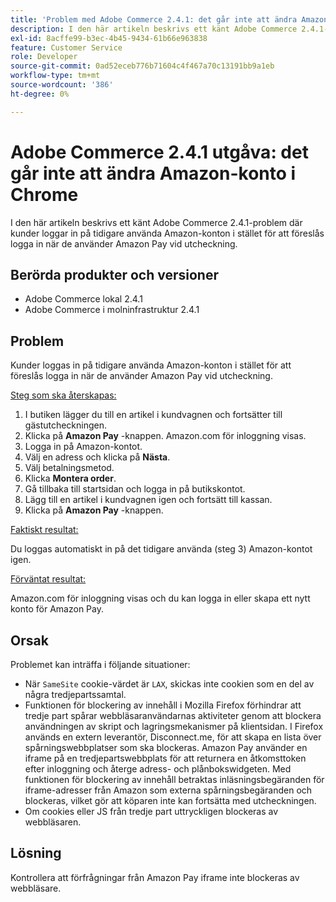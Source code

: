 ```yaml
---
title: 'Problem med Adobe Commerce 2.4.1: det går inte att ändra Amazon-konto i Chrome'
description: I den här artikeln beskrivs ett känt Adobe Commerce 2.4.1-problem där kunder loggar in på tidigare använda Amazon-konton i stället för att föreslås logga in när de använder Amazon Pay vid utcheckning.
exl-id: 8acffe99-b3ec-4b45-9434-61b66e963838
feature: Customer Service
role: Developer
source-git-commit: 0ad52eceb776b71604c4f467a70c13191bb9a1eb
workflow-type: tm+mt
source-wordcount: '386'
ht-degree: 0%

---
```


# Adobe Commerce 2.4.1 utgåva: det går inte att ändra Amazon-konto i Chrome

I den här artikeln beskrivs ett känt Adobe Commerce 2.4.1-problem där kunder loggar in på tidigare använda Amazon-konton i stället för att föreslås logga in när de använder Amazon Pay vid utcheckning.

## Berörda produkter och versioner

* Adobe Commerce lokal 2.4.1
* Adobe Commerce i molninfrastruktur 2.4.1

## Problem

Kunder loggas in på tidigare använda Amazon-konton i stället för att föreslås logga in när de använder Amazon Pay vid utcheckning.

<u>Steg som ska återskapas:</u>

1. I butiken lägger du till en artikel i kundvagnen och fortsätter till gästutcheckningen.
1. Klicka på **Amazon Pay** -knappen. Amazon.com för inloggning visas.
1. Logga in på Amazon-kontot.
1. Välj en adress och klicka på **Nästa**.
1. Välj betalningsmetod.
1. Klicka **Montera order**.
1. Gå tillbaka till startsidan och logga in på butikskontot.
1. Lägg till en artikel i kundvagnen igen och fortsätt till kassan.
1. Klicka på **Amazon Pay** -knappen.

<u>Faktiskt resultat:</u>

Du loggas automatiskt in på det tidigare använda (steg 3) Amazon-kontot igen.

<u>Förväntat resultat:</u>

Amazon.com för inloggning visas och du kan logga in eller skapa ett nytt konto för Amazon Pay.

## Orsak

Problemet kan inträffa i följande situationer:

* När `SameSite` cookie-värdet är `LAX`, skickas inte cookien som en del av några tredjepartssamtal.
* Funktionen för blockering av innehåll i Mozilla Firefox förhindrar att tredje part spårar webbläsaranvändarnas aktiviteter genom att blockera användningen av skript och lagringsmekanismer på klientsidan. I Firefox används en extern leverantör, Disconnect.me, för att skapa en lista över spårningswebbplatser som ska blockeras. Amazon Pay använder en iframe på en tredjepartswebbplats för att returnera en åtkomsttoken efter inloggning och återge adress- och plånbokswidgeten. Med funktionen för blockering av innehåll betraktas inläsningsbegäranden för iframe-adresser från Amazon som externa spårningsbegäranden och blockeras, vilket gör att köparen inte kan fortsätta med utcheckningen.
* Om cookies eller JS från tredje part uttryckligen blockeras av webbläsaren.

## Lösning

Kontrollera att förfrågningar från Amazon Pay iframe inte blockeras av webbläsare.
